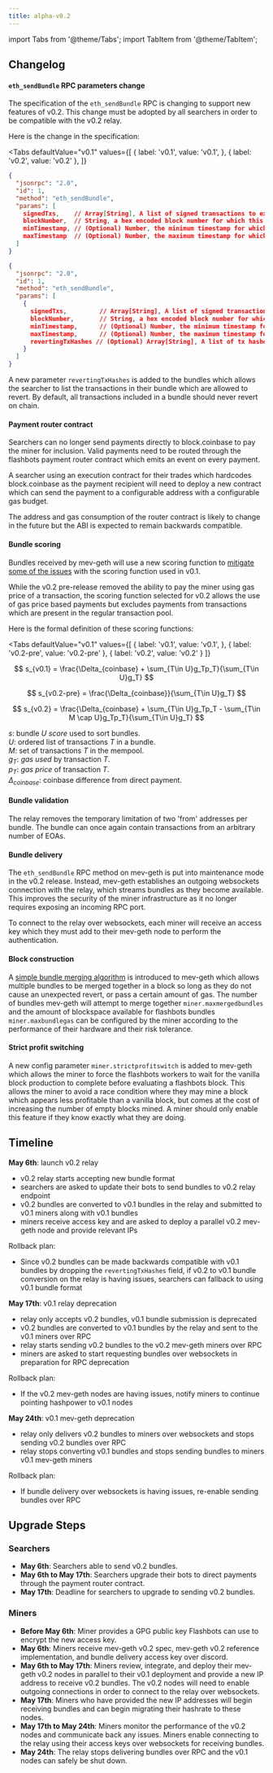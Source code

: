 ```yaml
---
title: alpha-v0.2
---
```


import Tabs from '@theme/Tabs';
import TabItem from '@theme/TabItem';

## Changelog

#### `eth_sendBundle` RPC parameters change
The specification of the `eth_sendBundle` RPC is changing to support new features of v0.2. This change must be adopted by all searchers in order to be compatible with the v0.2 relay.

Here is the change in the specification:

<Tabs
  defaultValue="v0.1"
  values={[
    { label: 'v0.1', value: 'v0.1', },
    { label: 'v0.2', value: 'v0.2' },
  ]}
>
<TabItem value="v0.1">

```json
{
  "jsonrpc": "2.0",
  "id": 1,
  "method": "eth_sendBundle",
  "params": [
    signedTxs,    // Array[String], A list of signed transactions to execute in an atomic bundle
    blockNumber,  // String, a hex encoded block number for which this bundle is valid on
    minTimestamp, // (Optional) Number, the minimum timestamp for which this bundle is valid, in seconds since the unix epoch
    maxTimestamp  // (Optional) Number, the maximum timestamp for which this bundle is valid, in seconds since the unix epoch
  ]
}
```

</TabItem>
<TabItem value="v0.2">

```json
{
  "jsonrpc": "2.0",
  "id": 1,
  "method": "eth_sendBundle",
  "params": [
    {
      signedTxs,         // Array[String], A list of signed transactions to execute in an atomic bundle
      blockNumber,       // String, a hex encoded block number for which this bundle is valid on
      minTimestamp,      // (Optional) Number, the minimum timestamp for which this bundle is valid, in seconds since the unix epoch
      maxTimestamp,      // (Optional) Number, the maximum timestamp for which this bundle is valid, in seconds since the unix epoch
      revertingTxHashes // (Optional) Array[String], A list of tx hashes that are allowed to revert 
    }
  ]
}
```

</TabItem>
</Tabs>

A new parameter `revertingTxHashes` is added to the bundles which allows the searcher to list the transactions in their bundle which are allowed to revert. By default, all transactions included in a bundle should never revert on chain.

#### Payment router contract
Searchers can no longer send payments directly to block.coinbase to pay the miner for inclusion. Valid payments need to be routed through the flashbots payment router contract which emits an event on every payment.

A searcher using an execution contract for their trades which hardcodes block.coinbase as the payment recipient will need to deploy a new contract which can send the payment to a configurable address with a configurable gas budget.

The address and gas consumption of the router contract is likely to change in the future but the ABI is expected to remain backwards compatible.

#### Bundle scoring
Bundles received by mev-geth will use a new scoring function to [mitigate some of the issues](https://hackmd.io/@flashbots/core-v2-proposal#Revamped-auction-pricing) with the scoring function used in v0.1.

While the v0.2 pre-release removed the ability to pay the miner using gas price of a transaction, the scoring function selected for v0.2 allows the use of gas price based payments but excludes payments from transactions which are present in the regular transaction pool.

Here is the formal definition of these scoring functions:

<Tabs
  defaultValue="v0.1"
  values={[
    { label: 'v0.1', value: 'v0.1', },
    { label: 'v0.2-pre', value: 'v0.2-pre' },
    { label: 'v0.2', value: 'v0.2' }
  ]}
>
<TabItem value="v0.1">

$$
s_{v0.1} = \frac{\Delta_{coinbase} + \sum_{T\in U}g_Tp_T}{\sum_{T\in U}g_T}
$$
</TabItem>
<TabItem value="v0.2-pre">

$$
s_{v0.2-pre} = \frac{\Delta_{coinbase}}{\sum_{T\in U}g_T}
$$
</TabItem>
<TabItem value="v0.2">

$$
s_{v0.2} = \frac{\Delta_{coinbase} + \sum_{T\in U}g_Tp_T - \sum_{T\in M \cap U}g_Tp_T}{\sum_{T\in U}g_T}
$$
</TabItem>
</Tabs>

$s$: bundle $U$ _score_ used to sort bundles.  
$U$: ordered list of transactions $T$ in a bundle.  
$M$: set of transactions $T$ in the mempool.  
$g_{T}$: _gas used_ by transaction $T$.  
$p_{T}$: _gas price_ of transaction $T$.  
$\Delta_{coinbase}$: coinbase difference from direct payment.  
  
#### Bundle validation
The relay removes the temporary limitation of two 'from' addresses per bundle. The bundle can once again contain transactions from an arbitrary number of EOAs.

#### Bundle delivery
The `eth_sendBundle` RPC method on mev-geth is put into maintenance mode in the v0.2 release. Instead, mev-geth establishes an outgoing websockets connection with the relay, which streams bundles as they become available. This improves the security of the miner infrastructure as it no longer requires exposing an incoming RPC port.

To connect to the relay over websockets, each miner will receive an access key which they must add to their mev-geth node to perform the authentication.

#### Block construction
A [simple bundle merging algorithm](https://hackmd.io/@flashbots/core-v2-proposal#Bundle-merging) is introduced to mev-geth which allows multiple bundles to be merged together in a block so long as they do not cause an unexpected revert, or pass a certain amount of gas. The number of bundles mev-geth will attempt to merge together `miner.maxmergedbundles` and the amount of blockspace available for flashbots bundles `miner.maxbundlegas` can be configured by the miner according to the performance of their hardware and their risk tolerance.

#### Strict profit switching
A new config parameter `miner.strictprofitswitch` is added to mev-geth which allows the miner to force the flashbots workers to wait for the vanilla block production to complete before evaluating a flashbots block. This allows the miner to avoid a race condition where they may mine a block which appears less profitable than a vanilla block, but comes at the cost of increasing the number of empty blocks mined. A miner should only enable this feature if they know exactly what they are doing.

## Timeline

**May 6th**: launch v0.2 relay
- v0.2 relay starts accepting new bundle format
- searchers are asked to update their bots to send bundles to v0.2 relay endpoint
- v0.2 bundles are converted to v0.1 bundles in the relay and submitted to v0.1 miners along with v0.1 bundles
- miners receive access key and are asked to deploy a parallel v0.2 mev-geth node and provide relevant IPs

Rollback plan:
- Since v0.2 bundles can be made backwards compatible with v0.1 bundles by dropping the `revertingTxHashes` field, if v0.2 to v0.1 bundle conversion on the relay is having issues, searchers can fallback to using v0.1 bundle format

**May 17th**: v0.1 relay deprecation
- relay only accepts v0.2 bundles, v0.1 bundle submission is deprecated
- v0.2 bundles are converted to v0.1 bundles by the relay and sent to the v0.1 miners over RPC
- relay starts sending v0.2 bundles to the v0.2 mev-geth miners over RPC
- miners are asked to start requesting bundles over websockets in preparation for RPC deprecation

Rollback plan:
- If the v0.2 mev-geth nodes are having issues, notify miners to continue pointing hashpower to v0.1 nodes

**May 24th**: v0.1 mev-geth deprecation
- relay only delivers v0.2 bundles to miners over websockets and stops sending v0.2 bundles over RPC
- relay stops converting v0.1 bundles and stops sending bundles to miners v0.1 mev-geth miners

Rollback plan:
- If bundle delivery over websockets is having issues, re-enable sending bundles over RPC

## Upgrade Steps

### Searchers
- **May 6th**: Searchers able to send v0.2 bundles.
- **May 6th to May 17th**: Searchers upgrade their bots to direct payments through the payment router contract.
- **May 17th**: Deadline for searchers to upgrade to sending v0.2 bundles.

### Miners
- **Before May 6th**: Miner provides a GPG public key Flashbots can use to encrypt the new access key.
- **May 6th**: Miners receive mev-geth v0.2 spec, mev-geth v0.2 reference implementation, and bundle delivery access key over discord.
- **May 6th to May 17th**: Miners review, integrate, and deploy their mev-geth v0.2 nodes in parallel to their v0.1 deployment and provide a new IP address to receive v0.2 bundles. The v0.2 nodes will need to enable outgoing connections in order to connect to the relay over websockets.
- **May 17th**: Miners who have provided the new IP addresses will begin receiving bundles and can begin migrating their hashrate to these nodes.
- **May 17th to May 24th**: Miners monitor the performance of the v0.2 nodes and communicate back any issues. Miners enable connecting to the relay using their access keys over websockets for receiving bundles.
- **May 24th**: The relay stops delivering bundles over RPC and the v0.1 nodes can safely be shut down.